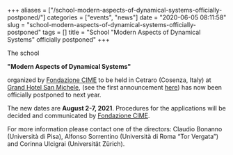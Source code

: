 +++
aliases = ["/school-modern-aspects-of-dynamical-systems-officially-postponed/"]
categories = ["events", "news"]
date = "2020-06-05 08:11:58"
slug = "school-modern-aspects-of-dynamical-systems-officially-postponed"
tags = []
title = "School \"Modern Aspects of Dynamical Systems\" officially postponed"
+++

The school

**"Modern Aspects of Dynamical Systems"**

organized by [Fondazione CIME](https://web.math.unifi.it/users/cime/) to
be held in Cetraro (Cosenza, Italy) at [Grand Hotel San
Michele](https://www.grandhotelsanmichele.it/), (see the first
announcement
[here](https://www.dinamici.org/school-modern-aspects-of-dynamical-systems-20-24-july-2020/))
has now been officially postponed to next year.

The new dates are **August 2-7, 2021**. Procedures for the applications
will be decided and communicated by [Fondazione
CIME](https://web.math.unifi.it/users/cime/).

For more information please contact one of the directors: Claudio
Bonanno (Università di Pisa), Alfonso Sorrentino (Università di Roma
“Tor Vergata”) and Corinna Ulcigrai (Universität Zürich).

